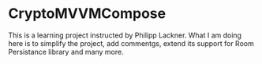 # CryptoMVVMCompose



This is a learning project instructed by Philipp Lackner. What I am doing here is to simplify the project, add commentgs, extend its support for Room Persistance library and many more.

 
